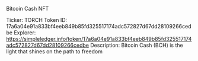 Bitcoin Cash NFT

Ticker: TORCH
Token ID: 17a6a04e91a833bf4eeb849b85fd325517174adc572827d67dd28109266cedbe
Explorer: https://simpleledger.info/token/17a6a04e91a833bf4eeb849b85fd325517174adc572827d67dd28109266cedbe
Description: Bitcoin Cash (BCH) is the light that shines on the path to freedom
